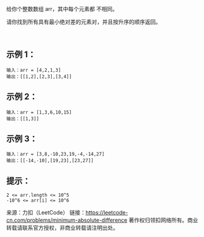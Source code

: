 给你个整数数组 arr，其中每个元素都 不相同。

请你找到所有具有最小绝对差的元素对，并且按升序的顺序返回。

 

示例 1：
--
```
输入：arr = [4,2,1,3]
输出：[[1,2],[2,3],[3,4]]
```
示例 2：
--
```
输入：arr = [1,3,6,10,15]
输出：[[1,3]]
```
示例 3：
--
```
输入：arr = [3,8,-10,23,19,-4,-14,27]
输出：[[-14,-10],[19,23],[23,27]]
```

提示：
--
```
2 <= arr.length <= 10^5
-10^6 <= arr[i] <= 10^6
```
来源：力扣（LeetCode）
链接：https://leetcode-cn.com/problems/minimum-absolute-difference
著作权归领扣网络所有。商业转载请联系官方授权，非商业转载请注明出处。